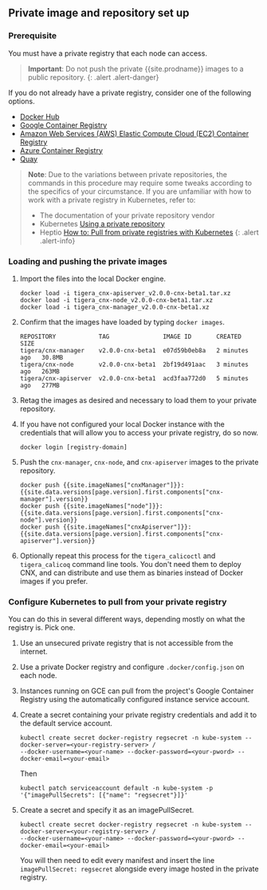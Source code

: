 ## Private image and repository set up


### Prerequisite

You must have a private registry that each node can access. 

> **Important**: Do not push the private {{site.prodname}} images to a public repository.
{: .alert .alert-danger}

If you do not already have a private registry, consider one of the following options.
- [Docker Hub](https://hub.docker.com/)
- [Google Container Registry](https://cloud.google.com/container-registry/)
- [Amazon Web Services (AWS) Elastic Compute Cloud (EC2) Container Registry](https://aws.amazon.com/ecr/pricing/)
- [Azure Container Registry](https://azure.microsoft.com/en-us/services/container-registry/)
- [Quay](https://quay.io/repository/)


> **Note**: Due to the variations between private repositories, the commands in this 
> procedure may require some tweaks according to the specifics of your circumstance. 
> If you are unfamiliar with how to work with a private registry in Kubernetes, 
> refer to:
> - The documentation of your private repository vendor
> - Kubernetes [Using a private repository](https://kubernetes.io/docs/concepts/containers/images/#using-a-private-registry)
> - Heptio [How to: Pull from private registries with Kubernetes](http://docs.heptio.com/content/private-registries.html)
{: .alert .alert-info}


### Loading and pushing the private images


1. Import the files into the local Docker engine. 

   ```
   docker load -i tigera_cnx-apiserver_v2.0.0-cnx-beta1.tar.xz
   docker load -i tigera_cnx-node_v2.0.0-cnx-beta1.tar.xz
   docker load -i tigera_cnx-manager_v2.0.0-cnx-beta1.xz
   ```

1. Confirm that the images have loaded by typing `docker images`. 

   ```
   REPOSITORY            TAG               IMAGE ID       CREATED         SIZE
   tigera/cnx-manager    v2.0.0-cnx-beta1  e07d59b0eb8a   2 minutes ago   30.8MB
   tigera/cnx-node       v2.0.0-cnx-beta1  2bf19d491aac   3 minutes ago   263MB
   tigera/cnx-apiserver  v2.0.0-cnx-beta1  acd3faa772d0   5 minutes ago   277MB
   ```
   
1. Retag the images as desired and necessary to load them to your private repository.

1. If you have not configured your local Docker instance with the credentials that will 
   allow you to access your private registry, do so now. 

   ```
   docker login [registry-domain]
   ```
   
1. Push the `cnx-manager`, `cnx-node`, and `cnx-apiserver` images to the 
   private repository.

   ```
   docker push {{site.imageNames["cnxManager"]}}:{{site.data.versions[page.version].first.components["cnx-manager"].version}}
   docker push {{site.imageNames["node"]}}:{{site.data.versions[page.version].first.components["cnx-node"].version}}
   docker push {{site.imageNames["cnxApiserver"]}}:{{site.data.versions[page.version].first.components["cnx-apiserver"].version}}
   ```

1. Optionally repeat this process for the `tigera_calicoctl` and `tigera_calicoq` command line tools.
   You don't need them to deploy CNX, and can distribute and use them as binaries instead of Docker
   images if you prefer.
   
### Configure Kubernetes to pull from your private registry

You can do this in several different ways, depending mostly on what the registry is.  Pick one.

1. Use an unsecured private registry that is not accessible from the internet.

1. Use a private Docker registry and configure `.docker/config.json` on each node.

1. Instances running on GCE can pull from the project's Google Container Registry using the
   automatically configured instance service account.

1. Create a secret containing your private registry credentials and add it to the default
   service account.

   ```
   kubectl create secret docker-registry regsecret -n kube-system --docker-server=<your-registry-server> /
   --docker-username=<your-name> --docker-password=<your-pword> --docker-email=<your-email>
   ```

   Then 

   ```
   kubectl patch serviceaccount default -n kube-system -p '{"imagePullSecrets": [{"name": "regsecret"}]}'
   ```

1. Create a secret and specify it as an imagePullSecret.

   ```
   kubectl create secret docker-registry regsecret -n kube-system --docker-server=<your-registry-server> /
   --docker-username=<your-name> --docker-password=<your-pword> --docker-email=<your-email>
   ```
   
   You will then need to edit every manifest and insert the line `imagePullSecret: regsecret` alongside
   every image hosted in the private registry.